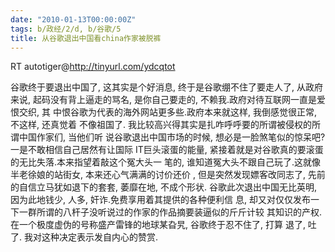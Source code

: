```yaml
---
date: "2010-01-13T00:00:00Z"
tags: b/政经/2/d, b/谷歌/5
title: 从谷歌退出中国看china作家被脱裤
---
```


RT autotiger@<http://tinyurl.com/ydcqtot>

谷歌终于要退出中国了, 这其实是个好消息, 终于是谷歌绷不住了要走人了, 从政府来说,
起码没有背上逼走的骂名, 是你自己要走的, 不赖我.政府对待互联网一直是爱恨交织, 其
中恨谷歌为代表的海外网站更多些.政府本来就这样, 我倒感觉很正常, 不这样, 还真觉着
不像祖国了. 我比较高兴得其实是扎咋呼呼要的所谓被侵权的所谓中国作家们, 当他们听
说谷歌退出中国市场的时候, 想必是一脸煞笔似的惊呆吧?一是不敢相信自己居然有让国际
IT巨头滚蛋的能量, 紧接着就是对谷歌真的要滚蛋的无比失落.本来指望着敲这个冤大头一
笔的, 谁知道冤大头不跟自己玩了.这就像半老徐娘的站街女, 本来还心气满满的讨价还价
, 但是突然发现嫖客改同志了, 先前的自信立马犹如退下的套套, 萎靡在地, 不成个形状.
谷歌此次退出中国无比英明, 因为此地钱少, 人多, 奸诈.免费享用着其提供的各种便利信
息, 却又对仅仅发布一下一群所谓的八杆子没听说过的作家的作品摘要装逼似的斤斤计较
其知识的产权. 在一个极度虚伪的号称盛产雷锋的地球某旮旯,  谷歌终于忍不住了, 打算
退了, 吐了. 我对这种决定表示发自内心的赞赏.
